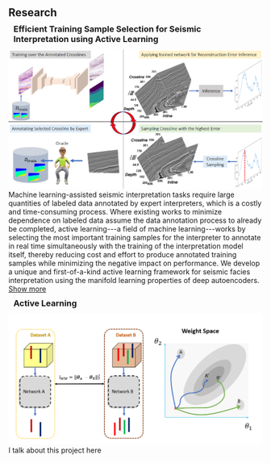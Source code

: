 <h1 id="research"></h1>
<h2 style="margin: 60px 0px 10px;">Research</h2>



<h3 style="margin: 0px 10px 10px;">Efficient Training Sample Selection for Seismic Interpretation using Active Learning</h3>
<img src="./assets/teaser/geo-al.png" class="teaser img-fluid z-depth-1" style="width=100%;height=100%">
Machine learning-assisted seismic interpretation tasks require large quantities of labeled data annotated by expert interpreters, which is a costly and time-consuming process. Where existing works to minimize dependence on labeled data assume the data annotation process to already be completed, active learning---a field of machine learning---works by selecting the most important training samples for the interpreter to annotate in real time simultaneously with the training of the interpretation model itself, thereby reducing cost and effort to produce annotated training samples while minimizing the negative impact on performance. We develop a unique and first-of-a-kind active learning framework for seismic facies interpretation using the manifold learning properties of deep autoencoders. <a href="javascript:toggle_vis('newsmore')">Show more</a> <div id="newsmore" style="display:none"> By jointly learning representations for supervised and unsupervised tasks and then ranking unlabeled samples by their nearness to the data manifold, we are able to identify the most relevant training samples to be labeled by the interpreter in each training round. This is shown in the figure below. On the popular F3 dataset, we obtain close to 10 percentage point difference in terms of interpretation accuracy between the proposed method and the baseline with only three fully annotated seismic sections.
<h4 style="margin: 0px 10px 10px;">Results</h4>
<h4 style="margin: 0px 10px 10px;">Codes</h4>
<h4 style="margin: 0px 10px 10px;">Related Publications</h4>
</div>

<h3 style="margin: 10px 10px 10px;">Active Learning</h3>
<img src="./assets/teaser/geo-weight-share.png" class="teaser img-fluid z-depth-1" style="width=100%;height=100%">
I talk about this project here








